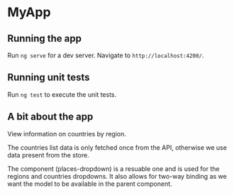 # MyApp

## Running the app

Run `ng serve` for a dev server. Navigate to `http://localhost:4200/`.
## Running unit tests

Run `ng test` to execute the unit tests.

## A bit about the app

View information on countries by region. 

The countries list data is only fetched once from the API, otherwise we use data present from the store.

The component (places-dropdown) is a resuable one and is used for the regions and countries dropdowns. It also allows for two-way binding as we want the model to be available in the parent component.
